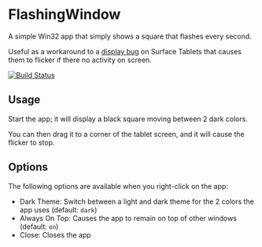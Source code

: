 # FlashingWindow
A simple Win32 app that simply shows a square that flashes every second.

Useful as a workaround to a
[display bug](https://answers.microsoft.com/en-us/surface/forum/surfpro4-surfdrivers/surface-pro-4-screen-flickering-shacking/570165cb-50a0-4d71-bcb1-310ddd869d1d)
on Surface Tablets that causes them to flicker if there no activity on screen.

[![Build Status](https://ci.appveyor.com/api/projects/status/github/nicodeslandes/FlashingWindow?svg=true&branch=master)](https://ci.appveyor.com/api/projects/status/github/nicodeslandes/FlashingWindow?svg=true&branch=master)

## Usage

Start the app; it will display a black square moving between 2 dark colors.

You can then drag it to a corner of the tablet screen, and it will cause the flicker to stop.

## Options
The following options are available when you right-click on the app:
* Dark Theme: Switch between a light and dark theme for the 2 colors the app uses (default: `dark`)
* Always On Top: Causes the app to remain on top of other windows (default: `on`)
* Close: Closes the app
